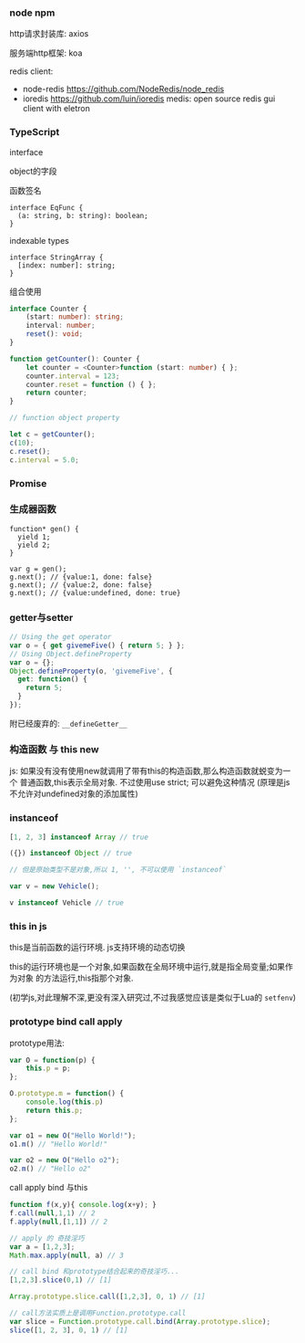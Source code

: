 ### node npm

http请求封装库: axios

服务端http框架: koa

redis client:

* node-redis https://github.com/NodeRedis/node_redis
* ioredis https://github.com/luin/ioredis
  medis: open source redis gui client with eletron

### TypeScript

interface

object的字段

函数签名

```
interface EqFunc {
  (a: string, b: string): boolean;
}
```

indexable types

```
interface StringArray {
  [index: number]: string;
}
```

组合使用

``` typescript
interface Counter {
    (start: number): string;
    interval: number;
    reset(): void;
}

function getCounter(): Counter {
    let counter = <Counter>function (start: number) { };
    counter.interval = 123;
    counter.reset = function () { };
    return counter;
}

// function object property

let c = getCounter();
c(10);
c.reset();
c.interval = 5.0;
```

### Promise


### 生成器函数

```
function* gen() {
  yield 1;
  yield 2;
}

var g = gen();
g.next(); // {value:1, done: false}
g.next(); // {value:2, done: false}
g.next(); // {value:undefined, done: true}
```


### getter与setter

```javascript
// Using the get operator
var o = { get givemeFive() { return 5; } };
// Using Object.defineProperty
var o = {};
Object.defineProperty(o, 'givemeFive', {
  get: function() {
    return 5;
  }
});
```
附已经废弃的: `__defineGetter__`

### 构造函数 与 this new

js: 如果没有没有使用new就调用了带有this的构造函数,那么构造函数就蜕变为一个
普通函数,this表示全局对象. 不过使用use strict; 可以避免这种情况
(原理是js不允许对undefined对象的添加属性)

### instanceof

```js
[1, 2, 3] instanceof Array // true

({}) instanceof Object // true

// 但是原始类型不是对象,所以 1, '', 不可以使用 `instanceof`

var v = new Vehicle();

v instanceof Vehicle // true
```

### this in js

this是当前函数的运行环境. js支持环境的动态切换

this的运行环境也是一个对象,如果函数在全局环境中运行,就是指全局变量;如果作为对象
的方法运行,this指那个对象.

(初学js,对此理解不深,更没有深入研究过,不过我感觉应该是类似于Lua的 `setfenv`)

### prototype bind call apply

prototype用法:

```js
var O = function(p) {
    this.p = p;
};

O.prototype.m = function() {
    console.log(this.p)
    return this.p;
};

var o1 = new O("Hello World!");
o1.m() // "Hello World!"

var o2 = new O("Hello o2");
o2.m() // "Hello o2"
```

call apply bind 与this

```js
function f(x,y){ console.log(x+y); }
f.call(null,1,1) // 2
f.apply(null,[1,1]) // 2

// apply 的 奇技淫巧
var a = [1,2,3];
Math.max.apply(null, a) // 3

// call bind 和prototype结合起来的奇技淫巧...
[1,2,3].slice(0,1) // [1]

Array.prototype.slice.call([1,2,3], 0, 1) // [1]

// call方法实质上是调用Function.prototype.call
var slice = Function.prototype.call.bind(Array.prototype.slice);
slice([1, 2, 3], 0, 1) // [1]

```
